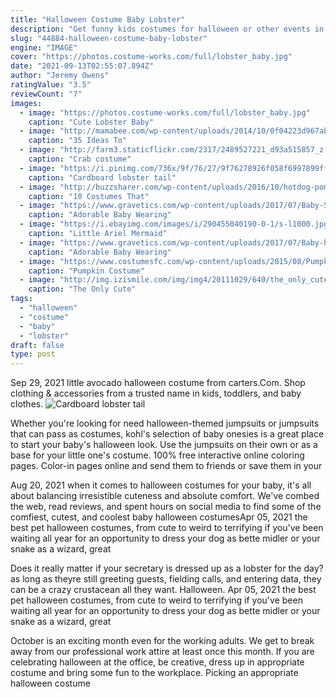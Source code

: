 ```yaml
---
title: "Halloween Costume Baby Lobster"
description: "Get funny kids costumes for halloween or other events in many sizes and styles. Buy girls and boys funny halloween costumes for a great last minute costume ideas.  Red riding hood and baby wolf costume. $34.99 $17.99 . Sale - 13% made by us exclusive. Kid's sunny scuba diver costume. Kid's rock lobster costume"
slug: "44884-halloween-costume-baby-lobster"
engine: "IMAGE"
cover: "https://photos.costume-works.com/full/lobster_baby.jpg"
date: "2021-09-13T02:55:07.894Z"
author: "Jeremy Owens"
ratingValue: "3.5"
reviewCount: "7"
images:
  - image: "https://photos.costume-works.com/full/lobster_baby.jpg"
    caption: "Cute Lobster Baby"
  - image: "http://mamabee.com/wp-content/uploads/2014/10/0f04223d967ab6fe51f133cc6cd775e8.jpg"
    caption: "35 Ideas To"
  - image: "http://farm3.staticflickr.com/2317/2489527221_d93a515857_z.jpg"
    caption: "Crab costume"
  - image: "https://i.pinimg.com/736x/9f/76/27/9f76278926f058f6997899ff33099aaa--lobster-tails-lobster-costume.jpg"
    caption: "Cardboard lobster tail"
  - image: "http://buzzsharer.com/wp-content/uploads/2016/10/hotdog-pomeranian-Halloween-costume.jpg"
    caption: "10 Costumes That"
  - image: "https://www.gravetics.com/wp-content/uploads/2017/07/Baby-Scarecrow-Costume.jpg"
    caption: "Adorable Baby Wearing"
  - image: "https://i.ebayimg.com/images/i/290455040190-0-1/s-l1000.jpg"
    caption: "Little Ariel Mermaid"
  - image: "https://www.gravetics.com/wp-content/uploads/2017/07/Baby-halloween-costumes.jpg"
    caption: "Adorable Baby Wearing"
  - image: "https://www.costumesfc.com/wp-content/uploads/2015/08/Pumpkin-Costume.jpg"
    caption: "Pumpkin Costume"
  - image: "http://img.izismile.com/img/img4/20111029/640/the_only_cute_corgi_halloween_costume_post_640_37.jpg"
    caption: "The Only Cute"
tags:
  - "halloween"
  - "costume"
  - "baby"
  - "lobster"
draft: false
type: post
---
```


Sep 29, 2021 little avocado halloween costume from carters.Com. Shop clothing & accessories from a trusted name in kids, toddlers, and baby clothes.
![Cardboard lobster tail](https://i.pinimg.com/736x/9f/76/27/9f76278926f058f6997899ff33099aaa--lobster-tails-lobster-costume.jpg "Cardboard lobster tail")

Whether you&#39;re looking for need halloween-themed jumpsuits or jumpsuits that can pass as costumes, kohl&#39;s selection of baby onesies is a great place to start your baby&#39;s halloween look. Use the jumpsuits on their own or as a base for your little one&#39;s costume. 100% free interactive online coloring pages. Color-in pages online and send them to friends or save them in your
<!--inArticleAds-->

<!--galleryOne-->

Aug 20, 2021 when it comes to halloween costumes for your baby, it's all about balancing irresistible cuteness and absolute comfort. We've combed the web, read reviews, and spent hours on social media to find some of the comfiest, cutest, and coolest baby halloween costumesApr 05, 2021 the best pet halloween costumes, from cute to weird to terrifying if you've been waiting all year for an opportunity to dress your dog as bette midler or your snake as a wizard, great
<!--inArticleAds-->

<!--galleryTwo-->

Does it really matter if your secretary is dressed up as a lobster for the day? as long as theyre still greeting guests, fielding calls, and entering data, they can be a crazy crustacean all they want. Halloween. Apr 05, 2021 the best pet halloween costumes, from cute to weird to terrifying if you've been waiting all year for an opportunity to dress your dog as bette midler or your snake as a wizard, great
<!--galleryThree-->

October is an exciting month even for the working adults. We get to break away from our professional work attire at least once this month. If you are celebrating halloween at the office, be creative, dress up in appropriate costume and bring some fun to the workplace. Picking an appropriate halloween costume
